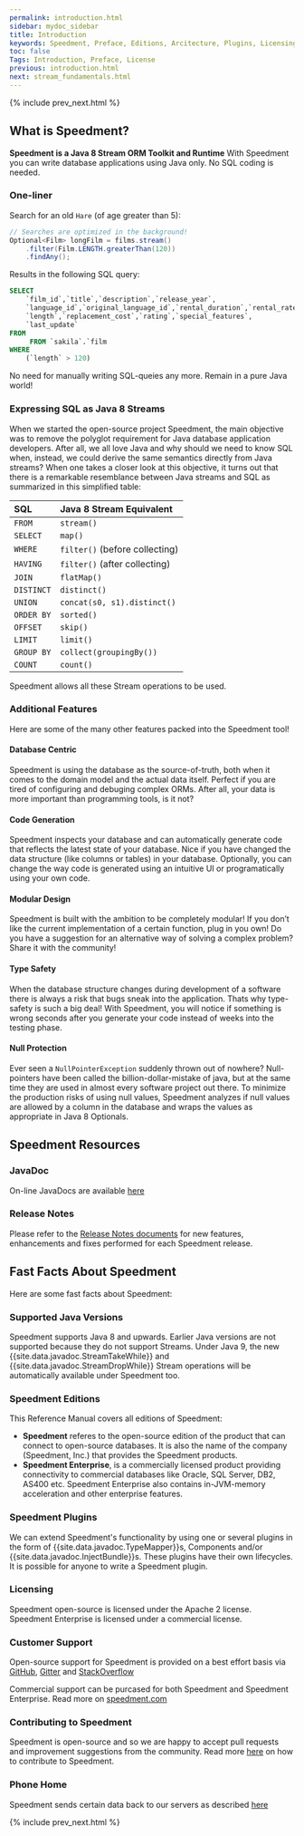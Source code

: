 ```yaml
---
permalink: introduction.html
sidebar: mydoc_sidebar
title: Introduction
keywords: Speedment, Preface, Editions, Arcitecture, Plugins, Licensing, Support, JavaDoc, Contributing
toc: false
Tags: Introduction, Preface, License
previous: introduction.html
next: stream_fundamentals.html
---
```


{% include prev_next.html %}

## What is Speedment?
__Speedment is a Java 8 Stream ORM Toolkit and Runtime__ 
With Speedment you can write database applications using Java only. No SQL coding is needed.

### One-liner
Search for an old `Hare` (of age greater than 5):
```java
// Searches are optimized in the background!
Optional<Film> longFilm = films.stream()
    .filter(Film.LENGTH.greaterThan(120))
    .findAny();
``` 

Results in the following SQL query:
```sql
SELECT 
    `film_id`,`title`,`description`,`release_year`,
    `language_id`,`original_language_id`,`rental_duration`,`rental_rate`,
    `length`,`replacement_cost`,`rating`,`special_features`,
    `last_update` 
FROM 
     FROM `sakila`.`film
WHERE
    (`length` > 120)
```

No need for manually writing SQL-queies any more. Remain in a pure Java world!

### Expressing SQL as Java 8 Streams
When we started the open-source project Speedment, the main objective was to remove the polyglot requirement for Java database application developers. After all, we all love Java and why should we need to know SQL when, instead, we could derive the same semantics directly from Java streams? When one takes a closer look at this objective, it turns out that there is a remarkable resemblance between Java streams and SQL as summarized in this simplified table:

| SQL         | Java 8 Stream Equivalent          |
| :---------- | :-------------------------------- |
| `FROM`       | `stream()`   |
| `SELECT`     | `map()`      |
| `WHERE`      | `filter()` (before collecting) |
| `HAVING`     | `filter()` (after collecting) |
| `JOIN`       | `flatMap()`  |
| `DISTINCT`   | `distinct()` |
| `UNION`      | `concat(s0, s1).distinct()` |
| `ORDER BY`   | `sorted()`   |
| `OFFSET`     | `skip()`     |
| `LIMIT`      | `limit()`    |
| `GROUP BY`   | `collect(groupingBy())` |
| `COUNT`      | `count()`    |

Speedment allows all these Stream operations to be used.

### Additional Features
Here are some of the many other features packed into the Speedment tool!

#### Database Centric
Speedment is using the database as the source-of-truth, both when it comes to the domain model and the actual data itself. Perfect if you are tired of configuring and debuging complex ORMs. After all, your data is more important than programming tools, is it not?

#### Code Generation
Speedment inspects your database and can automatically generate code that reflects the latest state of your database. Nice if you have changed the data structure (like columns or tables) in your database. Optionally, you can change the way code is generated using an intuitive UI or programatically using your own code.

#### Modular Design
Speedment is built with the ambition to be completely modular! If you don’t like the current implementation of a certain function, plug in you own! Do you have a suggestion for an alternative way of solving a complex problem? Share it with the community!

#### Type Safety
When the database structure changes during development of a software there is always a risk that bugs sneak into the application. Thats why type-safety is such a big deal! With Speedment, you will notice if something is wrong seconds after you generate your code instead of weeks into the testing phase.

#### Null Protection
Ever seen a `NullPointerException` suddenly thrown out of nowhere? Null-pointers have been called the billion-dollar-mistake of java, but at the same time they are used in almost every software project out there. To minimize the production risks of using null values, Speedment analyzes if null values are allowed by a column in the database and wraps the values as appropriate in Java 8 Optionals.


## Speedment Resources

### JavaDoc
On-line JavaDocs are available [here](http://www.javadoc.io/doc/com.speedment/runtime-deploy/{{site.data.speedment.version}})

### Release Notes
Please refer to the [Release Notes documents](https://github.com/speedment/speedment/releases) for new features, enhancements and fixes performed for each Speedment release.

## Fast Facts About Speedment
Here are some fast facts about Speedment:

### Supported Java Versions
Speedment supports Java 8 and upwards. Earlier Java versions are not supported because they do not support Streams. Under Java 9, the new {{site.data.javadoc.StreamTakeWhile}} and {{site.data.javadoc.StreamDropWhile}} Stream operations will be automatically available under Speedment too.

### Speedment Editions
This Reference Manual covers all editions of Speedment:
  * **Speedment** referes to the open-source edition of the product that can connect to open-source databases. It is also the name of the company (Speedment, Inc.) that provides the Speedment products.
  * **Speedment Enterprise**, is a commercially licensed product providing connectivity to commercial databases like Oracle, SQL Server, DB2, AS400 etc. Speedment Enterprise also contains in-JVM-memory acceleration and other enterprise features.

### Speedment Plugins
We can extend Speedment's functionality by using one or several plugins in the form of {{site.data.javadoc.TypeMapper}}s, Components and/or {{site.data.javadoc.InjectBundle}}s. These plugins have their own lifecycles. It is possible for anyone to write a Speedment plugin.

### Licensing
Speedment open-source is licensed under the Apache 2 license. Speedment Enterprise is licensed under a commercial license.

### Customer Support
Open-source support for Speedment is provided on a best effort basis via [GitHub](https://github.com/speedment/speedment/issues), [Gitter](https://gitter.im/speedment/speedment) and [StackOverflow](http://stackoverflow.com/questions/tagged/speedment)

Commercial support can be purcased for both Speedment and Speedment Enterprise. Read more on [speedment.com](http://www.speedment.com)

### Contributing to Speedment
Speedment is open-source and so we are happy to accept pull requests and improvement suggestions from the community. Read more [here](https://github.com/speedment/speedment/blob/master/CONTRIBUTING.md) on how to contribute to Speedment.

### Phone Home
Speedment sends certain data back to our servers as described [here](https://github.com/speedment/speedment/blob/master/DISCLAIMER.MD) 

{% include prev_next.html %}
